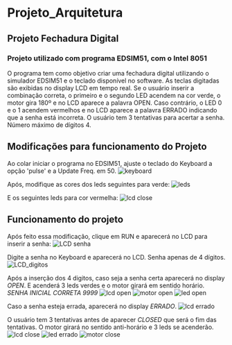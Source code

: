 # Projeto_Arquitetura

## Projeto Fechadura Digital
### Projeto utilizado com programa EDSIM51, com o Intel 8051

O programa tem como objetivo criar uma fechadura digital utilizando o simulador EDSIM51 e o teclado disponível no software. As teclas digitadas são exibidas no display LCD em tempo real. Se o usuário inserir a combinação correta, o primeiro e o segundo LED acendem na cor verde, o motor gira 180º e no LCD aparece a palavra OPEN. Caso contrário, o LED 0 e o 1 acendem vermelhos e no LCD aparece a palavra ERRADO indicando que a senha está incorreta. O usuário tem 3 tentativas para acertar a senha. Número máximo de dígitos 4.

## Modificações para funcionamento do Projeto
Ao colar iniciar o programa no EDSIM51, ajuste o teclado do Keyboard a opção 'pulse' e a Update Freq. em 50.
![keyboard](https://github.com/user-attachments/assets/ccb4c0d7-3bbf-4a46-b39a-6e9ad799e13b)

Após, modifique as cores dos leds seguintes para verde:
![leds](https://github.com/user-attachments/assets/a6ff16fe-3731-43fa-8548-5f1e2dfbb999)

E os seguintes leds para cor vermelha:
![lcd close](https://github.com/user-attachments/assets/6cd3e5f0-584c-452d-83f2-91ba9bd41060)

## Funcionamento do projeto
Após feito essa modificação, clique em RUN e aparecerá no LCD para inserir a senha:
![LCD senha](https://github.com/user-attachments/assets/fe4ea736-685d-4136-849a-607d8db14b48)

Digite a senha no Keyboard e aparecerá no LCD. Senha apenas de 4 dígitos.
![LCD_digitos](https://github.com/user-attachments/assets/0c2a688f-a298-4a49-bf3e-8c48989bea86)

Após a inserção dos 4 digitos, caso seja a senha certa aparecerá no display _OPEN_. E acenderá 3 leds verdes e o motor girará em sentido horário. *SENHA INICIAL CORRETA 9999*
![lcd open](https://github.com/user-attachments/assets/99f34d60-00de-4a44-8235-fdac4f6d2381)
![motor open](https://github.com/user-attachments/assets/12109dc7-c26e-4b1c-af13-9431756f77b2)
![led open](https://github.com/user-attachments/assets/7793ea48-a2bc-4172-95c1-7d3f784d8aee)


Caso a senha esteja errada, aparecerá no display _ERRADO_.
![lcd errado](https://github.com/user-attachments/assets/9662387e-6818-456b-85ce-4b67528c84bc)

O usuário tem 3 tentativas antes de aparecer _CLOSED_ que será o fim das tentativas. O motor girará no sentido anti-horário e 3 leds se acenderão.
![lcd close](https://github.com/user-attachments/assets/6cd3e5f0-584c-452d-83f2-91ba9bd41060)
![led errado](https://github.com/user-attachments/assets/dde2a129-e56c-4eec-907e-280d6e042207)
![motor close](https://github.com/user-attachments/assets/9a64146f-f11b-430e-86e8-8a5368523a67)






